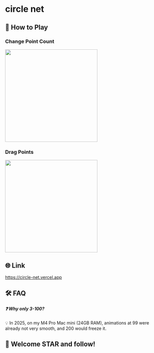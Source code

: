 # circle net
## 🚀 How to Play
### Change Point Count
<img src="https://github.com/heygsc/circle-net/blob/main/count.gif" height="300">

### Drag Points
<img src="https://github.com/heygsc/circle-net/blob/main/drag.gif" height="300">

## 🌐 Link
https://circle-net.vercel.app

## 🛠️​ FAQ​
##### ❓ ​​Why only 3-100?​
💡​ In 2025, on my M4 Pro Mac mini (24GB RAM), ​​animations at ​​99​​ were already not very smooth, and ​​200​​ would freeze it.

## 🌟 Welcome STAR and follow!
